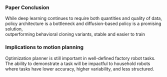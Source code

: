 ---
---

### Paper Conclusion

While deep learning continues to require both quantities and quality of data,
<br>
policy architecture is a bottleneck and diffusion-based policy is a promising solution,
<br>
outperforming behavioral cloning variants, stable and easier to train

### Implications to motion planning

Optimization planner is still important in well-defined factory robot tasks.
<br>
The ability to demonstrate a task will be impactful to household robots 
<br>
where tasks have lower accuracy, higher variability, and less structured.
